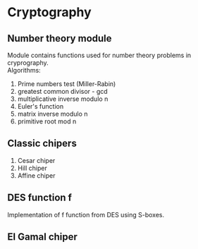 # Cryptography
## Number theory module
Module contains functions used for number theory problems in cryprography. <br>
Algorithms: 
1. Prime numbers test (Miller-Rabin)
2. greatest common divisor - gcd
3. multiplicative inverse modulo n
4. Euler's function
5. matrix inverse modulo n
6. primitive root mod n

## Classic chipers
1. Cesar chiper
2. Hill chiper
3. Affine chiper

## DES function f
Implementation of f function from DES using S-boxes.

## El Gamal chiper
